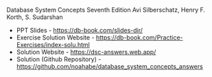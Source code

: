 Database System Concepts Seventh Edition Avi Silberschatz, Henry F. Korth, S. Sudarshan
* PPT Slides - https://db-book.com/slides-dir/
* Exercise Solution Website - https://db-book.com/Practice-Exercises/index-solu.html
* Solution Website -  https://dsc-answers.web.app/
* Solution (Github Repository) - https://github.com/noahabe/database_system_concepts_answers